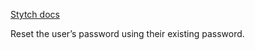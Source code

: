 [Stytch docs](https://stytch.com/docs/api/password-existing-password-reset)

Reset the user’s password using their existing password.
